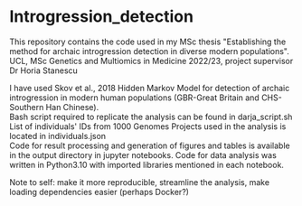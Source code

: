 # Introgression_detection
This repository contains the code used in my MSc thesis "Establishing the method for archaic introgression detection in diverse modern populations". 
UCL, MSc Genetics and Multiomics in Medicine 2022/23, project supervisor Dr Horia Stanescu

I have used Skov et al., 2018 Hidden Markov Model for detection of archaic introgression in modern human populations (GBR-Great Britain and CHS-Southern Han Chinese).  
Bash script required to replicate the analysis can be found in darja_script.sh  
List of individuals' IDs from 1000 Genomes Projects used in the analysis is located in individuals.json   
Code for result processing and generation of figures and tables is available in the output directory in jupyter notebooks.
Code for data analysis was written in Python3.10 with imported libraries mentioned in each notebook.

Note to self: make it more reproducible, streamline the analysis, make loading dependencies easier (perhaps Docker?)
